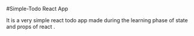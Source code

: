 #Simple-Todo React App

It is a very simple react todo app made during the learning phase of state and props of react . 
